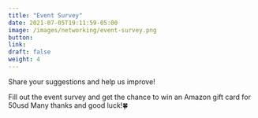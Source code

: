 ```yaml
---
title: "Event Survey"
date: 2021-07-05T19:11:59-05:00
image: /images/networking/event-survey.png
button: 
link: 
draft: false
weight: 4
---
```


Share your suggestions and help us improve!

Fill out the event survey and get the chance to win an Amazon gift card for 50usd
Many thanks and good luck!🍀